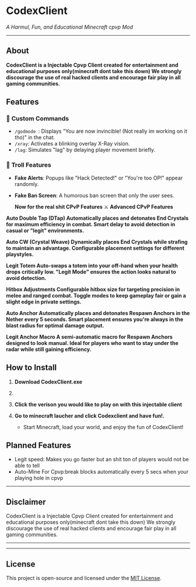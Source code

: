 
# **CodexClient**  
*A Harmul, Fun, and Educational Minecraft cpvp Mod*

---

## **About**  
**CodexClient is a Injectable Cpvp Client created for entertainment and educational purposes only(minecraft dont take this down)
We strongly discourage the use of real hacked clients and encourage fair play in all gaming communities.**

## **Features**  


### 🤖 **Custom Commands**  
- `/godmode `: Displays "You are now invincible! (Not really im working on it tho)" in the chat.  
- `/xray`: Activates a blinking overlay X-Ray vision.  
- `/lag`: Simulates "lag" by delaying player movement briefly.  

### 🎉 **Troll Features**  
- **Fake Alerts**: Popups like "Hack Detected!" or "You're too OP!" appear randomly.  
- **Fake Ban Screen**: A humorous ban screen that only the user sees.  

    **Now for the real shit CPvP Features**
      ⚔️ **Advanced CPvP Features**

**Auto Double Tap (DTap)
Automatically places and detonates End Crystals for maximum efficiency in combat.
Smart delay to avoid detection in casual or "legit" environments.**

**Auto CW (Crystal Weave)
Dynamically places End Crystals while strafing to maintain an advantage.
Configurable placement settings for different playstyles.**

**Legit Totem
Auto-swaps a totem into your off-hand when your health drops critically low.
"Legit Mode" ensures the action looks natural to avoid detection.**

**Hitbox Adjustments
Configurable hitbox size for targeting precision in melee and ranged combat.
Toggle modes to keep gameplay fair or gain a slight edge in private settings.**

**Auto Anchor
Automatically places and detonates Respawn Anchors in the Nether every 5 seconds.
Smart placement ensures you're always in the blast radius for optimal damage output.**

**Legit Anchor Macro
A semi-automatic macro for Respawn Anchors designed to look manual.
Ideal for players who want to stay under the radar while still gaining efficiency.**

## **How to Install**  

1. **Download CodexClient.exe**
2. 
3. **Click the verison you would like to play on with this injectable client** 

4. **Go to minecraft laucher and click Codexclient and have fun!.**  
   - Start Minecraft, load your world, and enjoy the fun of CodexClient!  

## **Planned Features**  
- Legit speed: Makes you go faster but an shit ton of players would not be able to tell 
- Auto-Mine For Cpvp:break blocks automatically every 5 secs when your playing hole in cpvp 

---

## **Disclaimer**  
CodexClient is a Injectable Cpvp Client created for entertainment and educational purposes only(minecraft dont take this down)
We strongly discourage the use of real hacked clients and encourage fair play in all gaming communities.

---
---

## **License**  
This project is open-source and licensed under the [MIT License](LICENSE).  
